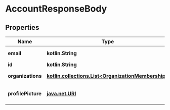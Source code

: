 
# AccountResponseBody

## Properties
Name | Type | Description | Notes
------------ | ------------- | ------------- | -------------
**email** | **kotlin.String** | The user&#39;s email | 
**id** | **kotlin.String** | The user&#39;s ID | 
**organizations** | [**kotlin.collections.List&lt;OrganizationMembership&gt;**](OrganizationMembership.md) | The user&#39;s organizations | 
**profilePicture** | [**java.net.URI**](java.net.URI.md) | The user&#39;s profile picture |  [optional]



